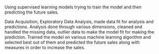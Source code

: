 Using supervised learning models trying to train the model and then predicting the future sales.

Data Acquisition, Exploratory Data Analysis, made data fit for analysis and predictions.
Analysis done through various dimensions, cleaned and handled the missing data, outlier data to make the model fit for making the prediction.
Trained the model on various machine learning algorithm and selected best out of them and predicted the future sales along with measures in order to increase the sales.
